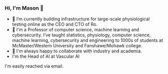 ### Hi, I'm Mason 👋


- 🔭 I’m currently building infrastructure for large-scale physiological testing online as the CEO and CTO of Ro.
- 🌱 I'm a Professor of computer science, machine learning and cybersecurity. I’ve taught statistics, physiology, computer science, machine learning, cybersecurity and engineering to 1000s of students at McMaster/Western University and Fanshawe/Mohawk college.
- 👯 I'm always happy to collaborate with industry and academia.
- I'm the Head of AI at Vascular AI

I'm easily reached via email.

